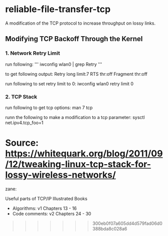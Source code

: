 # reliable-file-transfer-tcp
A modification of the TCP protocol to increase throughput on lossy links.

## Modifying TCP Backoff Through the Kernel
### 1. Network Retry Limit
run following:
'''
    iwconfig wlan0 | grep Retry
'''

to get following output:
    Retry  long limit:7   RTS thr:off   Fragment thr:off

run following to set retry limit to 0:
    iwconfig wlan0 retry limit 0

### 2. TCP Stack
run following to get tcp options:
    man 7 tcp 

runn the following to make a modification to a tcp parameter:
    sysctl net.ipv4.tcp_foo=1 

Source: https://whitequark.org/blog/2011/09/12/tweaking-linux-tcp-stack-for-lossy-wireless-networks/
=======
zane:

Useful parts of TCP/IP Illustrated Books
- Algorithms: v1 Chapters 13 - 16
- Code comments: v2 Chapters 24 - 30
>>>>>>> 300eb0f07a605dd4d579fad06d0388bda8c028a6

